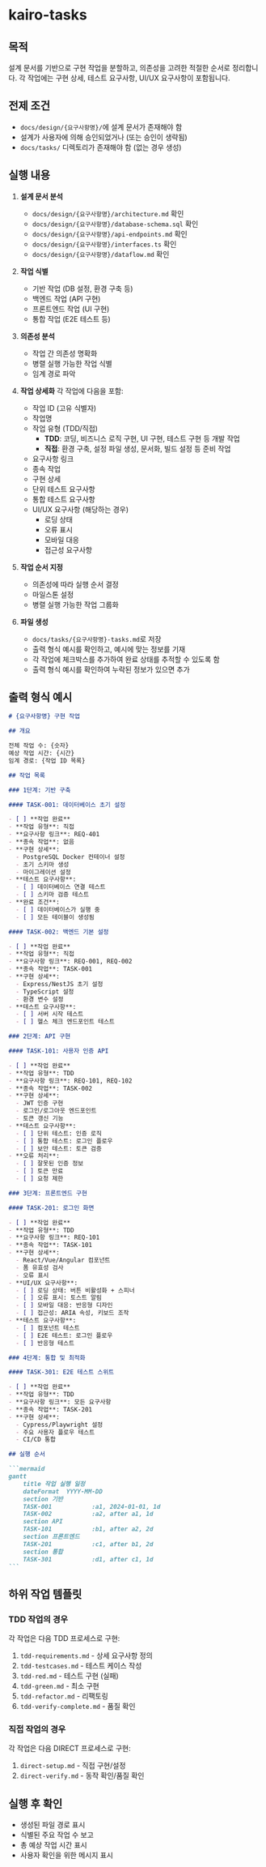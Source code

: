 # kairo-tasks

## 목적
설계 문서를 기반으로 구현 작업을 분할하고, 의존성을 고려한 적절한 순서로 정리합니다. 각 작업에는 구현 상세, 테스트 요구사항, UI/UX 요구사항이 포함됩니다.

## 전제 조건
- `docs/design/{요구사항명}/`에 설계 문서가 존재해야 함
- 설계가 사용자에 의해 승인되었거나 (또는 승인이 생략됨)
- `docs/tasks/` 디렉토리가 존재해야 함 (없는 경우 생성)

## 실행 내용

1. **설계 문서 분석**
   - `docs/design/{요구사항명}/architecture.md` 확인
   - `docs/design/{요구사항명}/database-schema.sql` 확인
   - `docs/design/{요구사항명}/api-endpoints.md` 확인
   - `docs/design/{요구사항명}/interfaces.ts` 확인
   - `docs/design/{요구사항명}/dataflow.md` 확인

2. **작업 식별**
   - 기반 작업 (DB 설정, 환경 구축 등)
   - 백엔드 작업 (API 구현)
   - 프론트엔드 작업 (UI 구현)
   - 통합 작업 (E2E 테스트 등)

3. **의존성 분석**
   - 작업 간 의존성 명확화
   - 병렬 실행 가능한 작업 식별
   - 임계 경로 파악

4. **작업 상세화**
   각 작업에 다음을 포함:
   - 작업 ID (고유 식별자)
   - 작업명
   - 작업 유형 (TDD/직접)
     - **TDD**: 코딩, 비즈니스 로직 구현, UI 구현, 테스트 구현 등 개발 작업
     - **직접**: 환경 구축, 설정 파일 생성, 문서화, 빌드 설정 등 준비 작업
   - 요구사항 링크
   - 종속 작업
   - 구현 상세
   - 단위 테스트 요구사항
   - 통합 테스트 요구사항
   - UI/UX 요구사항 (해당하는 경우)
     - 로딩 상태
     - 오류 표시
     - 모바일 대응
     - 접근성 요구사항

5. **작업 순서 지정**
   - 의존성에 따라 실행 순서 결정
   - 마일스톤 설정
   - 병렬 실행 가능한 작업 그룹화

6. **파일 생성**
   - `docs/tasks/{요구사항명}-tasks.md`로 저장
   - 출력 형식 예시를 확인하고, 예시에 맞는 정보를 기재
   - 각 작업에 체크박스를 추가하여 완료 상태를 추적할 수 있도록 함
   - 출력 형식 예시를 확인하여 누락된 정보가 있으면 추가

## 출력 형식 예시

````markdown
# {요구사항명} 구현 작업

## 개요

전체 작업 수: {숫자}
예상 작업 시간: {시간}
임계 경로: {작업 ID 목록}

## 작업 목록

### 1단계: 기반 구축

#### TASK-001: 데이터베이스 초기 설정

- [ ] **작업 완료**
- **작업 유형**: 직접
- **요구사항 링크**: REQ-401
- **종속 작업**: 없음
- **구현 상세**:
  - PostgreSQL Docker 컨테이너 설정
  - 초기 스키마 생성
  - 마이그레이션 설정
- **테스트 요구사항**:
  - [ ] 데이터베이스 연결 테스트
  - [ ] 스키마 검증 테스트
- **완료 조건**:
  - [ ] 데이터베이스가 실행 중
  - [ ] 모든 테이블이 생성됨

#### TASK-002: 백엔드 기본 설정

- [ ] **작업 완료**
- **작업 유형**: 직접
- **요구사항 링크**: REQ-001, REQ-002
- **종속 작업**: TASK-001
- **구현 상세**:
  - Express/NestJS 초기 설정
  - TypeScript 설정
  - 환경 변수 설정
- **테스트 요구사항**:
  - [ ] 서버 시작 테스트
  - [ ] 헬스 체크 엔드포인트 테스트

### 2단계: API 구현

#### TASK-101: 사용자 인증 API

- [ ] **작업 완료**
- **작업 유형**: TDD
- **요구사항 링크**: REQ-101, REQ-102
- **종속 작업**: TASK-002
- **구현 상세**:
  - JWT 인증 구현
  - 로그인/로그아웃 엔드포인트
  - 토큰 갱신 기능
- **테스트 요구사항**:
  - [ ] 단위 테스트: 인증 로직
  - [ ] 통합 테스트: 로그인 플로우
  - [ ] 보안 테스트: 토큰 검증
- **오류 처리**:
  - [ ] 잘못된 인증 정보
  - [ ] 토큰 만료
  - [ ] 요청 제한

### 3단계: 프론트엔드 구현

#### TASK-201: 로그인 화면

- [ ] **작업 완료**
- **작업 유형**: TDD
- **요구사항 링크**: REQ-101
- **종속 작업**: TASK-101
- **구현 상세**:
  - React/Vue/Angular 컴포넌트
  - 폼 유효성 검사
  - 오류 표시
- **UI/UX 요구사항**:
  - [ ] 로딩 상태: 버튼 비활성화 + 스피너
  - [ ] 오류 표시: 토스트 알림
  - [ ] 모바일 대응: 반응형 디자인
  - [ ] 접근성: ARIA 속성, 키보드 조작
- **테스트 요구사항**:
  - [ ] 컴포넌트 테스트
  - [ ] E2E 테스트: 로그인 플로우
  - [ ] 반응형 테스트

### 4단계: 통합 및 최적화

#### TASK-301: E2E 테스트 스위트

- [ ] **작업 완료**
- **작업 유형**: TDD
- **요구사항 링크**: 모든 요구사항
- **종속 작업**: TASK-201
- **구현 상세**:
  - Cypress/Playwright 설정
  - 주요 사용자 플로우 테스트
  - CI/CD 통합

## 실행 순서

```mermaid
gantt
    title 작업 실행 일정
    dateFormat  YYYY-MM-DD
    section 기반
    TASK-001           :a1, 2024-01-01, 1d
    TASK-002           :a2, after a1, 1d
    section API
    TASK-101           :b1, after a2, 2d
    section 프론트엔드
    TASK-201           :c1, after b1, 2d
    section 통합
    TASK-301           :d1, after c1, 1d
```
````

## 하위 작업 템플릿

### TDD 작업의 경우

각 작업은 다음 TDD 프로세스로 구현:

1. `tdd-requirements.md` - 상세 요구사항 정의
2. `tdd-testcases.md` - 테스트 케이스 작성
3. `tdd-red.md` - 테스트 구현 (실패)
4. `tdd-green.md` - 최소 구현
5. `tdd-refactor.md` - 리팩토링
6. `tdd-verify-complete.md` - 품질 확인

### 직접 작업의 경우

각 작업은 다음 DIRECT 프로세스로 구현:

1. `direct-setup.md` - 직접 구현/설정
2. `direct-verify.md` - 동작 확인/품질 확인

## 실행 후 확인

- 생성된 파일 경로 표시
- 식별된 주요 작업 수 보고
- 총 예상 작업 시간 표시
- 사용자 확인을 위한 메시지 표시
